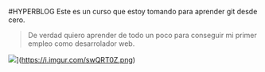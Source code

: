 #HYPERBLOG
Este es un curso que estoy tomando para aprender git desde cero.
>De verdad quiero aprender de todo un poco para conseguir mi primer empleo como desarrolador web.

![](https://imgur.com/gallery/4boOCLB)](https://i.imgur.com/swQRT0Z.png)
